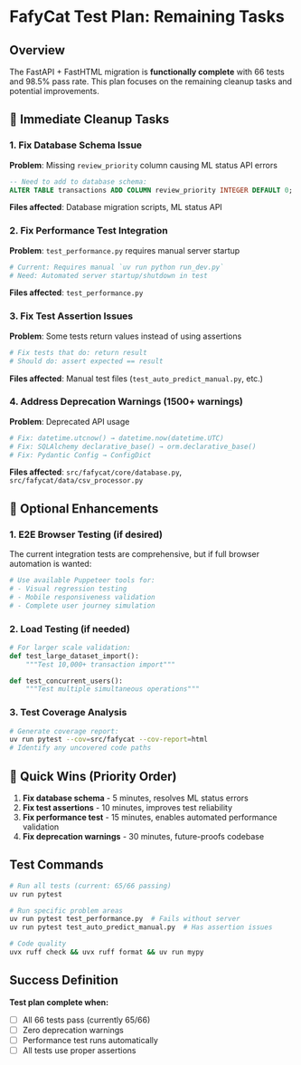 # FafyCat Test Plan: Remaining Tasks

## Overview
The FastAPI + FastHTML migration is **functionally complete** with 66 tests and 98.5% pass rate. This plan focuses on the remaining cleanup tasks and potential improvements.

## 🔧 Immediate Cleanup Tasks

### 1. Fix Database Schema Issue
**Problem**: Missing `review_priority` column causing ML status API errors
```sql
-- Need to add to database schema:
ALTER TABLE transactions ADD COLUMN review_priority INTEGER DEFAULT 0;
```
**Files affected**: Database migration scripts, ML status API

### 2. Fix Performance Test Integration
**Problem**: `test_performance.py` requires manual server startup
```python
# Current: Requires manual `uv run python run_dev.py`
# Need: Automated server startup/shutdown in test
```
**Files affected**: `test_performance.py`

### 3. Fix Test Assertion Issues
**Problem**: Some tests return values instead of using assertions
```python
# Fix tests that do: return result
# Should do: assert expected == result
```
**Files affected**: Manual test files (`test_auto_predict_manual.py`, etc.)

### 4. Address Deprecation Warnings (1500+ warnings)
**Problem**: Deprecated API usage
```python
# Fix: datetime.utcnow() → datetime.now(datetime.UTC)
# Fix: SQLAlchemy declarative_base() → orm.declarative_base()
# Fix: Pydantic Config → ConfigDict
```
**Files affected**: `src/fafycat/core/database.py`, `src/fafycat/data/csv_processor.py`

## 🚀 Optional Enhancements

### 1. E2E Browser Testing (if desired)
The current integration tests are comprehensive, but if full browser automation is wanted:
```bash
# Use available Puppeteer tools for:
# - Visual regression testing
# - Mobile responsiveness validation
# - Complete user journey simulation
```

### 2. Load Testing (if needed)
```python
# For larger scale validation:
def test_large_dataset_import():
    """Test 10,000+ transaction import"""

def test_concurrent_users():
    """Test multiple simultaneous operations"""
```

### 3. Test Coverage Analysis
```bash
# Generate coverage report:
uv run pytest --cov=src/fafycat --cov-report=html
# Identify any uncovered code paths
```

## 🎯 Quick Wins (Priority Order)

1. **Fix database schema** - 5 minutes, resolves ML status errors
2. **Fix test assertions** - 10 minutes, improves test reliability
3. **Fix performance test** - 15 minutes, enables automated performance validation
4. **Fix deprecation warnings** - 30 minutes, future-proofs codebase

## Test Commands

```bash
# Run all tests (current: 65/66 passing)
uv run pytest

# Run specific problem areas
uv run pytest test_performance.py  # Fails without server
uv run pytest test_auto_predict_manual.py  # Has assertion issues

# Code quality
uvx ruff check && uvx ruff format && uv run mypy
```

## Success Definition

**Test plan complete when:**
- [ ] All 66 tests pass (currently 65/66)
- [ ] Zero deprecation warnings
- [ ] Performance test runs automatically
- [ ] All tests use proper assertions
